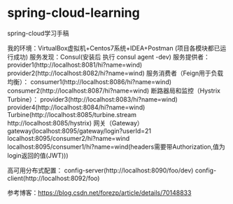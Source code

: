 # spring-cloud-learning
spring-cloud学习手稿

我的环境：VirtualBox虚拟机+Centos7系统+IDEA+Postman
(项目各模块都已运行成功)
服务发现：Consul(安装后 执行 consul agent -dev)
服务提供者：
    provider1(http://localhost:8081/hi?name=wind)
    provider2(http://localhost:8082/hi?name=wind)
服务消费者（Feign用于负载均衡）：
    consumer1(http://localhost:8086/hi?name=wind)
    consumer2(http://localhost:8087/hi?name=wind)
断路器局和监控（Hystrix Turbine）：
    provider3(http://localhost:8083/hi?name=wind)
    provider4(http://localhost:8084/hi?name=wind)
    Turbine(http://localhost:8085/turbine.stream  
            http://localhost:8085/hystrix)
网关（Gateway）
    gateway(localhost:8095/gateway/login?userId=21  
            localhost:8095/consumer2/hi?name=wind  
            localhost:8095/consumer1/hi?name=wind(headers需要带Authorization,值为login返回的值(JWT)))

高可用分布式配置：
    config-server(http://localhost:8090/foo/dev)
    config-client(http://localhost:8092/foo)
    
参考博客：https://blog.csdn.net/forezp/article/details/70148833